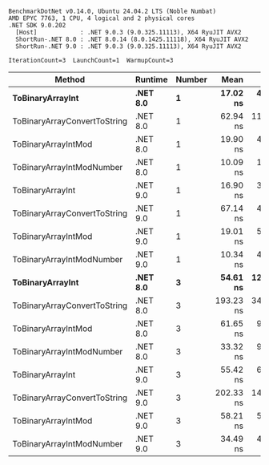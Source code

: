 ```

BenchmarkDotNet v0.14.0, Ubuntu 24.04.2 LTS (Noble Numbat)
AMD EPYC 7763, 1 CPU, 4 logical and 2 physical cores
.NET SDK 9.0.202
  [Host]            : .NET 9.0.3 (9.0.325.11113), X64 RyuJIT AVX2
  ShortRun-.NET 8.0 : .NET 8.0.14 (8.0.1425.11118), X64 RyuJIT AVX2
  ShortRun-.NET 9.0 : .NET 9.0.3 (9.0.325.11113), X64 RyuJIT AVX2

IterationCount=3  LaunchCount=1  WarmupCount=3  

```
| Method                       | Runtime  | Number | Mean      | Error     | StdDev   | Min       | Max       | Gen0   | Allocated |
|----------------------------- |--------- |------- |----------:|----------:|---------:|----------:|----------:|-------:|----------:|
| **ToBinaryArrayInt**             | **.NET 8.0** | **1**      |  **17.02 ns** |  **4.215 ns** | **0.231 ns** |  **16.85 ns** |  **17.28 ns** | **0.0019** |      **32 B** |
| ToBinaryArrayConvertToString | .NET 8.0 | 1      |  62.94 ns | 11.060 ns | 0.606 ns |  62.30 ns |  63.50 ns | 0.0057 |      96 B |
| ToBinaryArrayIntMod          | .NET 8.0 | 1      |  19.90 ns |  4.775 ns | 0.262 ns |  19.65 ns |  20.17 ns | 0.0019 |      32 B |
| ToBinaryArrayIntModNumber    | .NET 8.0 | 1      |  10.09 ns |  1.164 ns | 0.064 ns |  10.02 ns |  10.15 ns | 0.0019 |      32 B |
| ToBinaryArrayInt             | .NET 9.0 | 1      |  16.90 ns |  3.471 ns | 0.190 ns |  16.77 ns |  17.12 ns | 0.0019 |      32 B |
| ToBinaryArrayConvertToString | .NET 9.0 | 1      |  67.14 ns |  4.195 ns | 0.230 ns |  67.00 ns |  67.41 ns | 0.0057 |      96 B |
| ToBinaryArrayIntMod          | .NET 9.0 | 1      |  19.01 ns |  5.582 ns | 0.306 ns |  18.72 ns |  19.33 ns | 0.0019 |      32 B |
| ToBinaryArrayIntModNumber    | .NET 9.0 | 1      |  10.34 ns |  4.713 ns | 0.258 ns |  10.14 ns |  10.63 ns | 0.0019 |      32 B |
| **ToBinaryArrayInt**             | **.NET 8.0** | **3**      |  **54.61 ns** | **12.737 ns** | **0.698 ns** |  **54.00 ns** |  **55.37 ns** | **0.0057** |      **96 B** |
| ToBinaryArrayConvertToString | .NET 8.0 | 3      | 193.23 ns | 34.189 ns | 1.874 ns | 192.02 ns | 195.39 ns | 0.0176 |     296 B |
| ToBinaryArrayIntMod          | .NET 8.0 | 3      |  61.65 ns |  9.395 ns | 0.515 ns |  61.18 ns |  62.20 ns | 0.0057 |      96 B |
| ToBinaryArrayIntModNumber    | .NET 8.0 | 3      |  33.32 ns |  9.740 ns | 0.534 ns |  32.84 ns |  33.90 ns | 0.0057 |      96 B |
| ToBinaryArrayInt             | .NET 9.0 | 3      |  55.42 ns |  6.009 ns | 0.329 ns |  55.04 ns |  55.65 ns | 0.0057 |      96 B |
| ToBinaryArrayConvertToString | .NET 9.0 | 3      | 202.33 ns | 14.481 ns | 0.794 ns | 201.51 ns | 203.09 ns | 0.0176 |     296 B |
| ToBinaryArrayIntMod          | .NET 9.0 | 3      |  58.21 ns |  5.002 ns | 0.274 ns |  57.90 ns |  58.44 ns | 0.0057 |      96 B |
| ToBinaryArrayIntModNumber    | .NET 9.0 | 3      |  34.49 ns |  4.175 ns | 0.229 ns |  34.28 ns |  34.74 ns | 0.0057 |      96 B |
